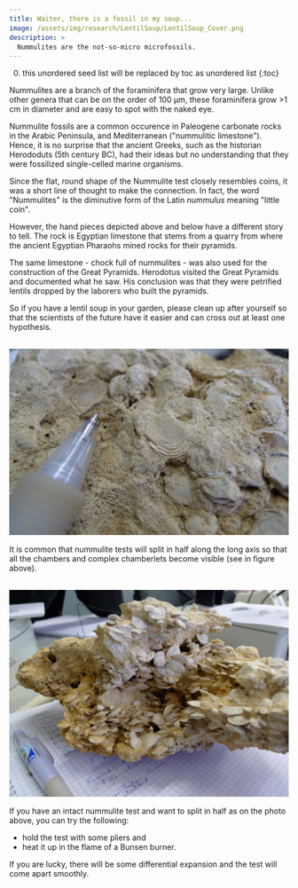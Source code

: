 ```yaml
---
title: Waiter, there is a fossil in my soup...
image: /assets/img/research/LentilSoup/LentilSoup_Cover.png
description: >
  Nummulites are the not-so-micro microfossils.
---
```


0. this unordered seed list will be replaced by toc as unordered list
{:toc}

Nummulites are a branch of the foraminifera that grow very large. Unlike other genera that can be on the order of 100 μm, these foraminifera grow >1 cm in diameter and are easy to spot with the naked eye.

Nummulite fossils are a common occurence in Paleogene carbonate rocks in the Arabic Peninsula, and Mediterranean ("nummulitic limestone"). Hence, it is no surprise that the ancient Greeks, such as the historian Herododuts (5th century BC), had their ideas but no understanding that they were fossilized single-celled marine organisms.

Since the flat, round shape of the Nummulite test closely resembles coins, it was a short line of thought to make the connection. In fact, the word "Nummulites" is the diminutive form of the Latin *nummulus* meaning "little coin".

However, the hand pieces depicted above and below have a different story to tell. The rock is Egyptian limestone that stems from a quarry from where the ancient Egyptian Pharaohs mined rocks for their pyramids.

The same limestone - chock full of nummulites - was also used for the construction of the Great Pyramids. Herodotus visited the Great Pyramids and documented what he saw. His conclusion was that they were petrified lentils dropped by the laborers who built the pyramids.

So if you have a lentil soup in your garden, please clean up after yourself so that the scientists of the future have it easier and can cross out at least one hypothesis.

<br><img src="/assets/img/research/LentilSoup/Numm1.JPG" alt="Numm1" style="width:700px"><br>

It is common that nummulite tests will split in half along the long axis so that all the chambers and complex chamberlets become visible (see in figure above).

<br><img src="/assets/img/research/LentilSoup/Numm2.JPG" alt="Numm2" style="width:700px"><br>

If you have an intact nummulite test and want to split in half as on the photo above, you can try the following: 

- hold the test with some pliers and
- heat it up in the flame of a Bunsen burner.

If you are lucky, there will be some differential expansion and the test will come apart smoothly.